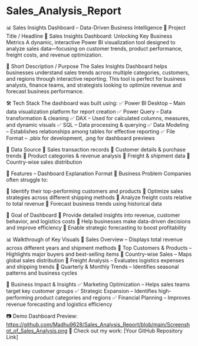 # Sales_Analysis_Report
📊 Sales Insights Dashboard – Data-Driven Business Intelligence
📝 Project Title / Headline
🚀 Sales Insights Dashboard: Unlocking Key Business Metrics
A dynamic, interactive Power BI visualization tool designed to analyze sales data—focusing on customer trends, product performance, freight costs, and revenue optimization.

📌 Short Description / Purpose
The Sales Insights Dashboard helps businesses understand sales trends across multiple categories, customers, and regions through interactive reporting. This tool is perfect for business analysts, finance teams, and strategists looking to optimize revenue and forecast business performance.


🛠 Tech Stack
The dashboard was built using:
✅ Power BI Desktop – Main data visualization platform for report creation
✅ Power Query – Data transformation & cleaning
✅ DAX – Used for calculated columns, measures, and dynamic visuals
✅ SQL – Data processing & querying
✅ Data Modeling – Establishes relationships among tables for effective reporting
✅ File Format – .pbix for development, .png for dashboard previews

📂 Data Source
📌 Sales transaction records
📌 Customer details & purchase trends
📌 Product categories & revenue analysis
📌 Freight & shipment data
📌 Country-wise sales distribution

🔎 Features – Dashboard Explanation Format
💼 Business Problem
Companies often struggle to:

🔹 Identify their top-performing customers and products
🔹 Optimize sales strategies across different shipping methods
🔹 Analyze freight costs relative to total revenue
🔹 Forecast business trends using historical data

🎯 Goal of Dashboard
🔹 Provide detailed insights into revenue, customer behavior, and logistics costs
🔹 Help businesses make data-driven decisions and improve efficiency
🔹 Enable strategic forecasting to boost profitability

📊 Walkthrough of Key Visuals
🔹 Sales Overview – Displays total revenue across different years and shipment methods
🔹 Top Customers & Products – Highlights major buyers and best-selling items
🔹 Country-wise Sales – Maps global sales distribution
🔹 Freight Analysis – Evaluates logistics expenses and shipping trends
🔹 Quarterly & Monthly Trends – Identifies seasonal patterns and business cycles


🚀 Business Impact & Insights
✅ Marketing Optimization – Helps sales teams target key customer groups
✅ Strategic Expansion – Identifies high-performing product categories and regions
✅ Financial Planning – Improves revenue forecasting and logistics efficiency

📷 Demo
Dashboard Preview: https://github.com/Madhu9628/Sales_Analysis_Report/blob/main/Screenshot_of_Sales_Analysis.png
📌 Check out my work: [Your GitHub Repository Link]



